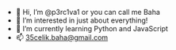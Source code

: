 - 👋 Hi, I’m @p3rc1va1 or you can call me Baha
- 👀 I’m interested in just about everything!
- 🌱 I’m currently learning Python and JavaScript
- 📫 35celik.baha@gmail.com
